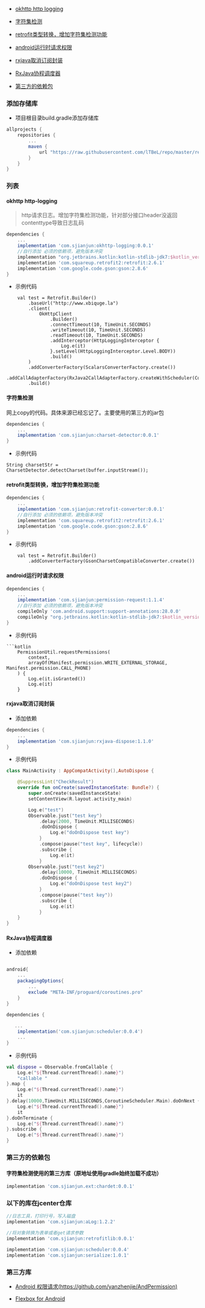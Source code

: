 - [okhttp http logging](https://github.com/lTBeL/repo/blob/master/README.md#okhttp-http-logging)

- [字符集检测](https://github.com/lTBeL/repo/blob/master/README.md#%E5%AD%97%E7%AC%A6%E9%9B%86%E6%A3%80%E6%B5%8B)

- [retrofit类型转换，增加字符集检测功能](https://github.com/lTBeL/repo/blob/master/README.md#retrofit%E7%B1%BB%E5%9E%8B%E8%BD%AC%E6%8D%A2%E5%A2%9E%E5%8A%A0%E5%AD%97%E7%AC%A6%E9%9B%86%E6%A3%80%E6%B5%8B%E5%8A%9F%E8%83%BD)

- [android运行时请求权限](https://github.com/lTBeL/repo/blob/master/README.md#android%E8%BF%90%E8%A1%8C%E6%97%B6%E8%AF%B7%E6%B1%82%E6%9D%83%E9%99%90)

- [rxjava取消订阅封装](https://github.com/lTBeL/repo/blob/master/README.md#rxjava%E5%8F%96%E6%B6%88%E8%AE%A2%E9%98%85%E5%B0%81%E8%A3%85)

- [RxJava协程调度器](https://github.com/lTBeL/repo#rxjava%E5%8D%8F%E7%A8%8B%E8%B0%83%E5%BA%A6%E5%99%A8)

- [第三方的依赖包](https://github.com/lTBeL/repo/blob/master/README.md#%E7%AC%AC%E4%B8%89%E6%96%B9%E7%9A%84%E4%BE%9D%E8%B5%96%E5%8C%85)

### 添加存储库
- 项目根目录build.gradle添加存储库
```groovy
allprojects {
    repositories {
        ...
        maven {
            url "https://raw.githubusercontent.com/lTBeL/repo/master/repository"
        }
    }
}
```

### 列表
#### okhttp http-logging
>http请求日志。增加字符集检测功能，针对部分接口header没返回contenttype导致日志乱码
```groovy
dependencies {
    ...
    implementation 'com.sjianjun:okhttp-logging:0.0.1'
    //自行添加 必须的依赖项，避免版本冲突 
    implementation "org.jetbrains.kotlin:kotlin-stdlib-jdk7:$kotlin_version"
    implementation 'com.squareup.retrofit2:retrofit:2.6.1'
    implementation 'com.google.code.gson:gson:2.8.6'
}
```
- 示例代码
```
    val test = Retrofit.Builder()
        .baseUrl("http://www.xbiquge.la")
        .client(
            OkHttpClient
                .Builder()
                .connectTimeout(10, TimeUnit.SECONDS)
                .writeTimeout(10, TimeUnit.SECONDS)
                .readTimeout(10, TimeUnit.SECONDS)
                .addInterceptor(HttpLoggingInterceptor {
                    Log.e(it)
                }.setLevel(HttpLoggingInterceptor.Level.BODY))
                .build()
        )
        .addConverterFactory(ScalarsConverterFactory.create())
        .addCallAdapterFactory(RxJava2CallAdapterFactory.createWithScheduler(CoroutineScheduler.IO))
        .build()
```
#### 字符集检测
网上copy的代码。具体来源已经忘记了。主要使用的第三方的jar包
```groovy
dependencies {
    ...
    implementation 'com.sjianjun:charset-detector:0.0.1'
}
```
- 示例代码
```
String charsetStr = CharsetDetector.detectCharset(buffer.inputStream());
```
#### retrofit类型转换，增加字符集检测功能
```groovy
dependencies {
    ...
    implementation 'com.sjianjun:retrofit-converter:0.0.1'
    //自行添加 必须的依赖项，避免版本冲突 
    implementation 'com.squareup.retrofit2:retrofit:2.6.1'
    implementation 'com.google.code.gson:gson:2.8.6'
}
```
- 示例代码
```
    val test = Retrofit.Builder()
        .addConverterFactory(GsonCharsetCompatibleConverter.create())
```
#### android运行时请求权限
```groovy
dependencies {
    ...
    implementation 'com.sjianjun:permission-request:1.1.4'
    //自行添加 必须的依赖项，避免版本冲突 
    compileOnly 'com.android.support:support-annotations:28.0.0'
    compileOnly "org.jetbrains.kotlin:kotlin-stdlib-jdk7:$kotlin_version"
}
```
- 示例代码
```
```kotlin
    PermissionUtil.requestPermissions(
        context,
        arrayOf(Manifest.permission.WRITE_EXTERNAL_STORAGE, Manifest.permission.CALL_PHONE)
    ) {
        Log.e(it.isGranted())
        Log.e(it)
    }
```
#### rxjava取消订阅封装
- 添加依赖
```groovy
dependencies {
    ...
    implementation 'com.sjianjun:rxjava-dispose:1.1.0'
}
```

- 示例代码
```kotlin
class MainActivity : AppCompatActivity(),AutoDispose {

    @SuppressLint("CheckResult")
    override fun onCreate(savedInstanceState: Bundle?) {
        super.onCreate(savedInstanceState)
        setContentView(R.layout.activity_main)

        Log.e("test")
        Observable.just("test key")
            .delay(2000, TimeUnit.MILLISECONDS)
            .doOnDispose {
                Log.e("doOnDispose test key")
            }
            .compose(pause("test key", lifecycle))
            .subscribe {
                Log.e(it)
            }
        Observable.just("test key2")
            .delay(10000, TimeUnit.MILLISECONDS)
            .doOnDispose {
                Log.e("doOnDispose test key2")
            }
            .compose(pause("test key"))
            .subscribe {
                Log.e(it)
            }
    }
}
```

#### RxJava协程调度器

- 添加依赖
```groovy

android{
    ...
    packagingOptions{
        ...
        exclude "META-INF/proguard/coroutines.pro"
    }
}

dependencies {
   
   ...
    implementation('com.sjianjun:scheduler:0.0.4')
    ...
}


```
- 示例代码
```kotlin
val dispose = Observable.fromCallable {
    Log.e("${Thread.currentThread().name}")
    "callable "
}.map {
    Log.e("${Thread.currentThread().name}")
    it
}.delay(10000,TimeUnit.MILLISECONDS,CoroutineScheduler.Main).doOnNext {
    Log.e("${Thread.currentThread().name}")
    it
}.doOnTerminate {
    Log.e("${Thread.currentThread().name}")
}.subscribe {
    Log.e("${Thread.currentThread().name}")
}

```


### 第三方的依赖包
#### 字符集检测使用的第三方库（原地址使用gradle始终加载不成功）
```groovy
implementation 'com.sjianjun.ext:chardet:0.0.1'
```

### 以下的库在jcenter仓库
```groovy
//日志工具，打印行号，写入磁盘
implementation 'com.sjianjun:aLog:1.2.2'

//将对象转换为表单或者get请求参数
implementation 'com.sjianjun:retrofitlib:0.0.1'

implementation 'com.sjianjun:scheduler:0.0.4'
implementation 'com.sjianjun:serialize:1.0.1'
```
### 第三方库
- [Android 权限请求(https://github.com/yanzhenjie/AndPermission)](https://github.com/yanzhenjie/AndPermission)

- [Flexbox for Android](https://github.com/google/flexbox-layout)

